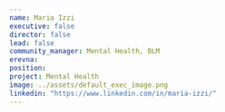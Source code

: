 ```yaml
---
name: Maria Izzi
executive: false
director: false
lead: false
community_manager: Mental Health, BLM  
erevna:   
position:  
project: Mental Health
image: ../assets/default_exec_image.png
linkedin: "https://www.linkedin.com/in/maria-izzi/"
---
```


